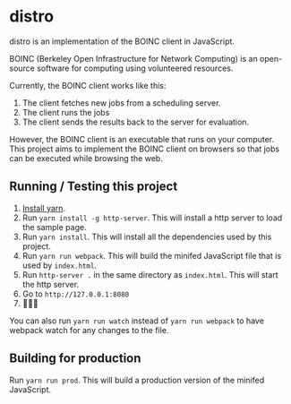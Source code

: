 # distro
distro is an implementation of the BOINC client in JavaScript.


BOINC (Berkeley Open Infrastructure for Network Computing) is an open-source software for computing using volunteered resources.

Currently, the BOINC client works like this:

1. The client fetches new jobs from a scheduling server.
2. The client runs the jobs
3. The client sends the results back to the server for evaluation.

However, the BOINC client is an executable that runs on your computer. This project aims to implement the BOINC client on browsers so that jobs can be executed while browsing the web.

## Running / Testing this project

1. [Install yarn](https://yarnpkg.com/en/docs/install).
2. Run `yarn install -g http-server`. This will install a http server to load
the sample page.
3. Run `yarn install`. This will install all the dependencies used by this
project.
4. Run `yarn run webpack`. This will build the minifed JavaScript file that is
used by `index.html`.
5. Run `http-server .` in the same directory as `index.html`. This will start
the http server.
6. Go to `http://127.0.0.1:8080`
7. 🎉🎉🎉

You can also run `yarn run watch` instead of `yarn run webpack` to have webpack
watch for any changes to the file.

## Building for production
Run `yarn run prod`. This will build a production version of the minifed
JavaScript.
